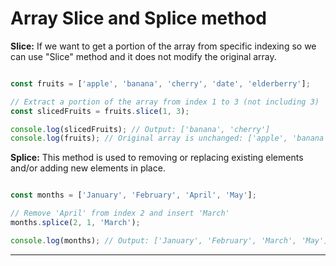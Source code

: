 # Array Slice and Splice method


**Slice:** If we want to get a portion of the array from specific indexing so we can use "Slice" method and it does not modify the original array.


```js

const fruits = ['apple', 'banana', 'cherry', 'date', 'elderberry'];

// Extract a portion of the array from index 1 to 3 (not including 3)
const slicedFruits = fruits.slice(1, 3);

console.log(slicedFruits); // Output: ['banana', 'cherry']
console.log(fruits); // Original array is unchanged: ['apple', 'banana', 'cherry', 'date', 'elderberry']

```

**Splice:** This method is used to  removing or replacing existing elements and/or adding new elements in place.

```js

const months = ['January', 'February', 'April', 'May'];

// Remove 'April' from index 2 and insert 'March'
months.splice(2, 1, 'March');

console.log(months); // Output: ['January', 'February', 'March', 'May']


```

<hr>
